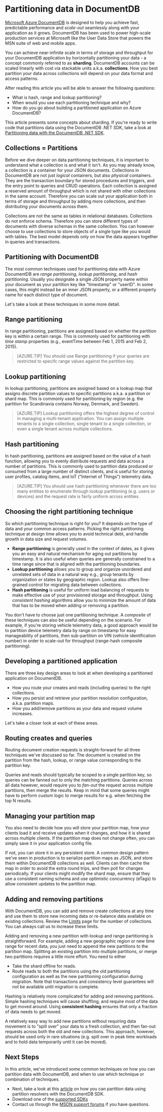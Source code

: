 <properties      
    pageTitle="Partitioning data in DocumentDB | Azure"      
    description="Learn about how to partition data in DocumentDB, and when to use Hash, Range and Lookup partitioning."          
    services="documentdb"      
    authors="arramac"      
    manager="johnmac"      
    editor="monicar"      
    documentationCenter=""/> 
<tags      
    ms.service="documentdb"      
    ms.workload="data-services"      
    ms.tgt_pltfrm="na"      
    ms.devlang="na"      
    ms.topic="article"      
    ms.date="05/28/2015"      
    ms.author="arramac"/> 

# Partitioning data in DocumentDB

[Microsoft Azure DocumentDB](../../services/documentdb/) is designed to help you achieve fast, predictable performance and *scale-out* seamlessly along with your application as it grows. DocumentDB has been used to power high-scale production services at Microsoft like the User Data Store that powers the MSN suite of web and mobile apps. 

You can achieve near-infinite scale in terms of storage and throughput for your DocumentDB application by horizontally partitioning your data - a concept commonly referred to as **sharding**.  DocumentDB accounts can be scaled linearly with cost via stackable units a.k.a. **collections**. How you best partition your data across collections will depend on your data format and access patterns. 

After reading this article you will be able to answer the following questions:   

 - What is hash, range and lookup partitioning?
 - When would you use each partitioning technique and why?
 - How do you go about building a partitioned application on Azure DocumentDB?

This article presents some concepts about sharding. If you're ready to write code that partitions data using the DocumentDB .NET SDK, take a look at [Partitioning data with the DocumentDB .NET SDK](documentdb-sharding.md).

## Collections = Partitions

Before we dive deeper on data partitioning techniques, it is important to understand what a collection is and what it isn't. As you may already know, a collection is a container for your JSON documents. Collections in DocumentDB are not just *logical* containers, but also *physical* containers. They are the transaction boundary for stored procedures and triggers, and the entry point to queries and CRUD operations. Each collection is assigned a reserved amount of throughput which is not shared with other collections in the same account. Therefore you can scale out your application both in terms of storage and throughput by adding more collections, and then distributing your documents across them.

Collections are not the same as tables in relational databases. Collections do not enforce schema. Therefore you can store different types of documents with diverse schemas in the same collection. You can however choose to use collections to store objects of a single type like you would with tables. The best model depends only on how the data appears together in queries and transactions.

## Partitioning with DocumentDB

The most common techniques used for partitioning data with Azure DocumentDB are *range partitioning*, *lookup partitioning*, and *hash partitioning*. Usually you designate a single JSON property name within your document as your partition key like "timestamp" or "userID". In some cases, this might instead be an inner JSON property, or a different property name for each distinct type of document.

Let's take a look at these techniques in some more detail.

## Range partitioning

In range partitioning, partitions are assigned based on whether the partition key is within a certain range. This is commonly used for partitioning with *time stamp* properties (e.g., eventTime between Feb 1, 2015 and Feb 2, 2015). 

> [AZURE.TIP] You should use Range partitioning if your queries are restricted to specifc range values against the partition key.

## Lookup partitioning

In lookup partitioning, partitions are assigned based on a lookup map that assigns discrete partition values to specific partitions a.k.a. a partition or shard map. This is commonly used for partitioning by region (e.g. the partition for Scandinavia contains Norway, Denmark, and Sweden).

> [AZURE.TIP] Lookup partitioning offers the highest degree of control in managing a multi-tenant application. You can assign multiple tenants to a single collection, single tenant to a single collection, or even a single tenant across multiple collections. 

## Hash partitioning

In hash partitioning, partitions are assigned based on the value of a hash function, allowing you to evenly distribute requests and data across a number of partitions. This is commonly used to partition data produced or consumed from a large number of distinct clients, and is useful for storing user profiles, catalog items, and IoT ("Internet of Things") telemetry data. 

> [AZURE.TIP] You should use hash partitioning whenever there are too many entities to enumerate through lookup partitioning (e.g. users or devices) and the request rate is fairly uniform across entities.

## Choosing the right partitioning technique

So which partitioning technique is right for you? It depends on the type of data and your common access patterns. Picking the right partitioning technique at design time allows you to avoid technical debt, and handle growth in data size and request volumes.

- **Range partitioning** is generally used in the context of dates, as it gives you an easy and natural mechanism for aging out partitions by timestamp. It is also useful when queries are generally constrained to a time range since that is aligned with the partitioning boundaries. 
- **Lookup partitioning** allows you to group and organize unordered and unrelated sets of data in a natural way e.g., group tenants by organization or states by geographic region. Lookup also offers fine-grained control for migrating data between collections. 
- **Hash partitioning** is useful for uniform load balancing of requests to make effective use of your provisioned storage and throughput. Using *consistent hashing* algorithms allow you to minimize the amount of data that has to be moved when adding or removing a partition.

You don't have to choose just one partitioning technique. A *composite* of these techniques can also be useful depending on the scenario. For example, if you're storing vehicle telemetry data, a good approach would be to partition device telemetry data by range on timestamp for easy manageability of partitions, then sub-partition on VIN (vehicle identification number) in order to scale-out for throughput (range-hash composite partitioning).

## Developing a partitioned application
There are three key design areas to look at when developing a partitioned application on DocumentDB.

- How you route your creates and reads (including queries) to the right collections.
- How you persist and retrieve your partition resolution configuration, a.k.a. partition maps.
- How you add/remove partitions as your data and request volume increases.

Let's take a closer look at each of these areas.

## Routing creates and queries

Routing document creation requests is straight-forward for all three techniques we've discussed so far. The document is created on the partition from the hash, lookup, or range value corresponding to the partition key.

Queries and reads should typically be scoped to a single partition key, so queries can be fanned out to only the matching partitions. Queries across all data however, would require you to *fan-out* the request across multiple partitions, then merge the results. Keep in mind that some queries might have to perform custom logic to merge results for e.g. when fetching the top N results.

## Managing your partition map

You also need to decide how you will store your partition map, how your clients load it and receive updates when it changes, and how it is shared across multiple clients. If the partition map does not change often, you can simply save it in your application config file. 

If not, you can store it in any persistent store. A common design pattern we've seen in production is to serialize partition maps as JSON, and store them within DocumentDB collections as well. Clients can then cache the map in order to avoid the extra round trips, and then poll for changes periodically. If your clients might modify the shard map, ensure that they use a consistent naming schema and use optimistic concurrency (eTags) to allow consistent updates to the partition map.

## Adding and removing partitions

With DocumentDB, you can add and remove create collections at any time and use them to store new incoming data or re-balance data available on existing collections. Review the [Limits](documentdb-limits.md) page for the number of collections. You can always call us to increase these limits.

Adding and removing a new partition with lookup and range partitioning is straightforward. For example, adding a new geographic region or new time range for recent data, you just need to append the new partitions to the partition map. Splitting an existing partition into multiple partitions, or merge two partitions requires a little more effort. You need to either 

- Take the shard offline for reads.
- Route reads to both the partitions using the old partitioning configuration as well as the new partitioning configuration during migration. Note that transactions and consistency level guarantees will not be available until migration is complete.

Hashing is relatively more complicated for adding and removing partitions. Simple hashing techniques will cause shuffling, and require most of the data to get moved around. Using **consistent hashing** ensures that only a fraction of data needs to get moved.

A relatively easy way to add new partitions without requiring data movement is to  "spill over" your data to a fresh collection, and then fan-out requests across both the old and new collections. This approach, however, should be used only in rare situations (e.g. spill over in peak time workloads and to hold data temporarily until it can be moved).

## Next Steps
In this article, we've introduced some common techniques on how you can partition data with DocumentDB, and when to use which technique or combination of techniques. 

-   Next, take a look at this [article](documentdb-sharding.md) on how you can partition data using partition resolvers with the DocumentDB SDK. 
-   Download one of the [supported SDKs](https://msdn.microsoft.com/library/azure/dn781482.aspx)
-   Contact us through the [MSDN support forums](https://social.msdn.microsoft.com/forums/azure/home?forum=AzureDocumentDB) if you have questions.
   


 